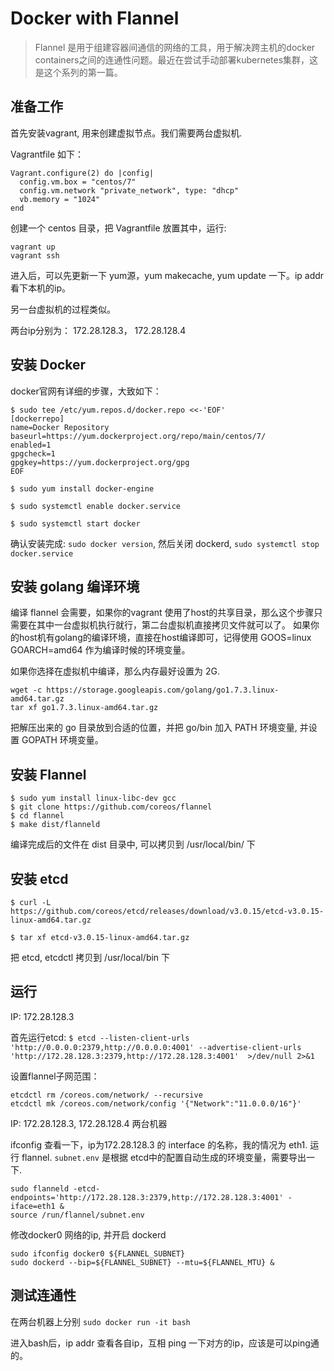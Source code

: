 # Docker with Flannel

> Flannel 是用于组建容器间通信的网络的工具，用于解决跨主机的docker containers之间的连通性问题。最近在尝试手动部署kubernetes集群，这是这个系列的第一篇。

## 准备工作

首先安装vagrant, 用来创建虚拟节点。我们需要两台虚拟机. 

Vagrantfile 如下：
```
Vagrant.configure(2) do |config|
  config.vm.box = "centos/7"
  config.vm.network "private_network", type: "dhcp"
  vb.memory = "1024"
end
```
 
创建一个 centos 目录，把 Vagrantfile 放置其中，运行:
```
vagrant up
vagrant ssh
```

进入后，可以先更新一下 yum源，yum makecache, yum update 一下。ip addr 看下本机的ip。

另一台虚拟机的过程类似。

两台ip分别为： 172.28.128.3， 172.28.128.4

## 安装 Docker

docker官网有详细的步骤，大致如下：

```
$ sudo tee /etc/yum.repos.d/docker.repo <<-'EOF'
[dockerrepo]
name=Docker Repository
baseurl=https://yum.dockerproject.org/repo/main/centos/7/
enabled=1
gpgcheck=1
gpgkey=https://yum.dockerproject.org/gpg
EOF

$ sudo yum install docker-engine

$ sudo systemctl enable docker.service

$ sudo systemctl start docker
```

确认安装完成: `sudo docker version`, 然后关闭 dockerd, `sudo systemctl stop docker.service`

## 安装 golang 编译环境

编译 flannel 会需要，如果你的vagrant 使用了host的共享目录，那么这个步骤只需要在其中一台虚拟机执行就行，第二台虚拟机直接拷贝文件就可以了。 如果你的host机有golang的编译环境，直接在host编译即可，记得使用 GOOS=linux GOARCH=amd64 作为编译时候的环境变量。

如果你选择在虚拟机中编译，那么内存最好设置为 2G.

```
wget -c https://storage.googleapis.com/golang/go1.7.3.linux-amd64.tar.gz
tar xf go1.7.3.linux-amd64.tar.gz
```

把解压出来的 go 目录放到合适的位置，并把 go/bin 加入 PATH 环境变量, 并设置 GOPATH 环境变量。

## 安装 Flannel

```
$ sudo yum install linux-libc-dev gcc
$ git clone https://github.com/coreos/flannel
$ cd flannel
$ make dist/flanneld
```
编译完成后的文件在 dist 目录中, 可以拷贝到 /usr/local/bin/ 下

## 安装 etcd

```
$ curl -L  https://github.com/coreos/etcd/releases/download/v3.0.15/etcd-v3.0.15-linux-amd64.tar.gz

$ tar xf etcd-v3.0.15-linux-amd64.tar.gz
```
把 etcd, etcdctl 拷贝到 /usr/local/bin 下

## 运行

IP: 172.28.128.3 

首先运行etcd: `$ etcd --listen-client-urls 'http://0.0.0.0:2379,http://0.0.0.0:4001' --advertise-client-urls 'http://172.28.128.3:2379,http://172.28.128.3:4001'  >/dev/null 2>&1`

设置flannel子网范围：
```
etcdctl rm /coreos.com/network/ --recursive
etcdctl mk /coreos.com/network/config '{"Network":"11.0.0.0/16"}'
```

IP: 172.28.128.3, 172.28.128.4 两台机器

ifconfig 查看一下，ip为172.28.128.3 的 interface 的名称，我的情况为 eth1. 运行 flannel. `subnet.env` 是根据 etcd中的配置自动生成的环境变量，需要导出一下.
```
sudo flanneld -etcd-endpoints='http://172.28.128.3:2379,http://172.28.128.3:4001' -iface=eth1 &
source /run/flannel/subnet.env
```

修改docker0 网络的ip, 并开启 dockerd
```
sudo ifconfig docker0 ${FLANNEL_SUBNET}
sudo dockerd --bip=${FLANNEL_SUBNET} --mtu=${FLANNEL_MTU} &
```

## 测试连通性

在两台机器上分别 `sudo docker run -it bash`

进入bash后，ip addr 查看各自ip，互相 ping 一下对方的ip，应该是可以ping通的。

